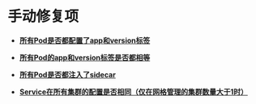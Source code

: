 # 手动修复项<a name="istio_01_0060"></a>

-   **[所有Pod是否都配置了app和version标签](所有Pod是否都配置了app和version标签.md)**  

-   **[所有Pod的app和version标签是否都相等](所有Pod的app和version标签是否都相等.md)**  

-   **[所有Pod是否都注入了sidecar](所有Pod是否都注入了sidecar.md)**  

-   **[Service在所有集群的配置是否相同（仅在网格管理的集群数量大于1时）](Service在所有集群的配置是否相同（仅在网格管理的集群数量大于1时）.md)**  


